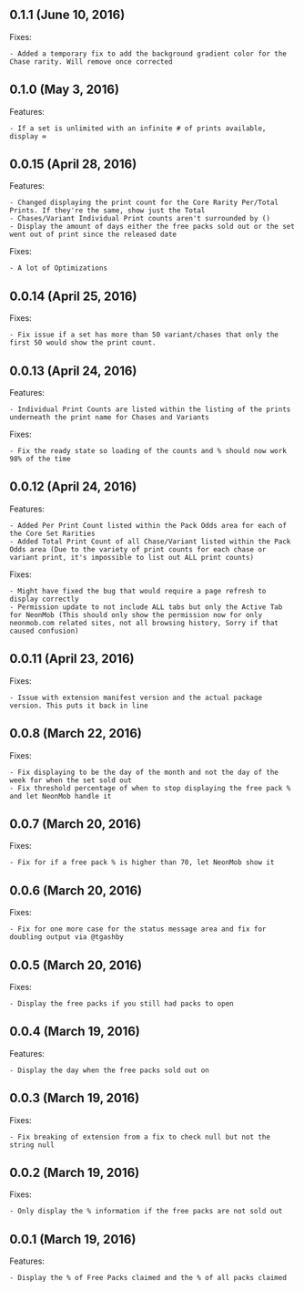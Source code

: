 ## 0.1.1 (June 10, 2016)

Fixes:

    - Added a temporary fix to add the background gradient color for the Chase rarity. Will remove once corrected

## 0.1.0 (May 3, 2016)

Features:

    - If a set is unlimited with an infinite # of prints available, display ∞

## 0.0.15 (April 28, 2016)

Features:

    - Changed displaying the print count for the Core Rarity Per/Total Prints. If they're the same, show just the Total
    - Chases/Variant Individual Print counts aren't surrounded by ()
    - Display the amount of days either the free packs sold out or the set went out of print since the released date
        
Fixes:

    - A lot of Optimizations

## 0.0.14 (April 25, 2016)

Fixes:

    - Fix issue if a set has more than 50 variant/chases that only the first 50 would show the print count.

## 0.0.13 (April 24, 2016)

Features:

    - Individual Print Counts are listed within the listing of the prints underneath the print name for Chases and Variants

Fixes:

    - Fix the ready state so loading of the counts and % should now work 98% of the time

## 0.0.12 (April 24, 2016)

Features:

    - Added Per Print Count listed within the Pack Odds area for each of the Core Set Rarities
    - Added Total Print Count of all Chase/Variant listed within the Pack Odds area (Due to the variety of print counts for each chase or variant print, it's impossible to list out ALL print counts)

Fixes:

    - Might have fixed the bug that would require a page refresh to display correctly
    - Permission update to not include ALL tabs but only the Active Tab for NeonMob (This should only show the permission now for only neonmob.com related sites, not all browsing history, Sorry if that caused confusion)

## 0.0.11 (April 23, 2016)

Fixes:

    - Issue with extension manifest version and the actual package version. This puts it back in line

## 0.0.8 (March 22, 2016)

Fixes:

    - Fix displaying to be the day of the month and not the day of the week for when the set sold out
    - Fix threshold percentage of when to stop displaying the free pack % and let NeonMob handle it

## 0.0.7 (March 20, 2016)

Fixes:

    - Fix for if a free pack % is higher than 70, let NeonMob show it
    
## 0.0.6 (March 20, 2016)

Fixes:

    - Fix for one more case for the status message area and fix for doubling output via @tgashby

## 0.0.5 (March 20, 2016)

Fixes:

    - Display the free packs if you still had packs to open

## 0.0.4 (March 19, 2016)

Features:

    - Display the day when the free packs sold out on

## 0.0.3 (March 19, 2016)

Fixes:

    - Fix breaking of extension from a fix to check null but not the string null

## 0.0.2 (March 19, 2016)

Fixes:

    - Only display the % information if the free packs are not sold out


## 0.0.1 (March 19, 2016)

Features:

    - Display the % of Free Packs claimed and the % of all packs claimed
